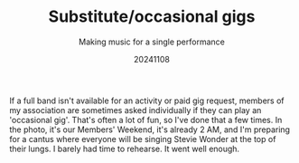 ﻿---
{
  "title": "Substitute/occasional gigs",
  "subtitle": "Making music for a single performance",
  "image": "https://leading-whisper-59df6e3f28.media.strapiapp.com/invallen_8002588669.jpg",
  "tags": [
    "music",
    "association"
  ],
  "links": [],
  "date": "20241108"
}
---

If a full band isn't available for an activity or paid gig request, members of my association are sometimes asked individually if they can play an 'occasional gig'.
That's often a lot of fun, so I've done that a few times.
In the photo, it's our Members' Weekend, it's already 2 AM, and I'm preparing for a cantus where everyone will be singing Stevie Wonder at the top of their lungs.
I barely had time to rehearse.
It went well enough.

